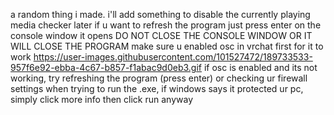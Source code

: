 a random thing i made.
i'll add something to disable the currently playing media checker later
if u want to refresh the program just press enter on the console window it opens
DO NOT CLOSE THE CONSOLE WINDOW OR IT WILL CLOSE THE PROGRAM
make sure u enabled osc in vrchat first for it to work https://user-images.githubusercontent.com/101527472/189733533-957f6e92-ebba-4c67-b857-f1abac9d0eb3.gif
if osc is enabled and its not working, try refreshing the program (press enter) or checking ur firewall settings
when trying to run the .exe, if windows says it protected ur pc, simply click more info then click run anyway
